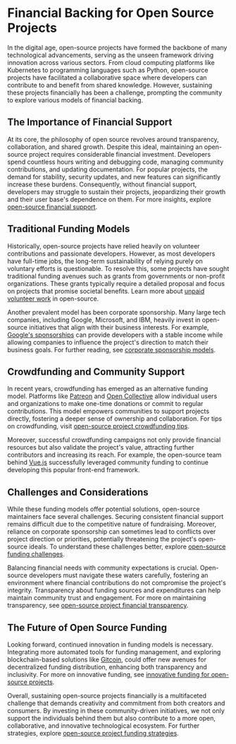 # Financial Backing for Open Source Projects

In the digital age, open-source projects have formed the backbone of many technological advancements, serving as the unseen framework driving innovation across various sectors. From cloud computing platforms like Kubernetes to programming languages such as Python, open-source projects have facilitated a collaborative space where developers can contribute to and benefit from shared knowledge. However, sustaining these projects financially has been a challenge, prompting the community to explore various models of financial backing.

## The Importance of Financial Support

At its core, the philosophy of open source revolves around transparency, collaboration, and shared growth. Despite this ideal, maintaining an open-source project requires considerable financial investment. Developers spend countless hours writing and debugging code, managing community contributions, and updating documentation. For popular projects, the demand for stability, security updates, and new features can significantly increase these burdens. Consequently, without financial support, developers may struggle to sustain their projects, jeopardizing their growth and their user base's dependence on them. For more insights, explore [open-source financial support](https://www.license-token.com/wiki/open-source-financial-support).

## Traditional Funding Models

Historically, open-source projects have relied heavily on volunteer contributions and passionate developers. However, as most developers have full-time jobs, the long-term sustainability of relying purely on voluntary efforts is questionable. To resolve this, some projects have sought traditional funding avenues such as grants from governments or non-profit organizations. These grants typically require a detailed proposal and focus on projects that promise societal benefits. Learn more about [unpaid volunteer work](https://www.license-token.com/wiki/unpaid-volunteer-work) in open-source.

Another prevalent model has been corporate sponsorship. Many large tech companies, including Google, Microsoft, and IBM, heavily invest in open-source initiatives that align with their business interests. For example, [Google's sponsorships](https://opensource.google/projects) can provide developers with a stable income while allowing companies to influence the project's direction to match their business goals. For further reading, see [corporate sponsorship models](https://www.license-token.com/wiki/corporate-sponsorship-models).

## Crowdfunding and Community Support

In recent years, crowdfunding has emerged as an alternative funding model. Platforms like [Patreon](https://www.patreon.com/) and [Open Collective](https://opencollective.com/) allow individual users and organizations to make one-time donations or commit to regular contributions. This model empowers communities to support projects directly, fostering a deeper sense of ownership and collaboration. For tips on crowdfunding, visit [open-source project crowdfunding tips](https://www.license-token.com/wiki/open-source-project-crowdfunding-tips).

Moreover, successful crowdfunding campaigns not only provide financial resources but also validate the project's value, attracting further contributors and increasing its reach. For example, the open-source team behind [Vue.js](https://vuejs.org/) successfully leveraged community funding to continue developing this popular front-end framework.

## Challenges and Considerations

While these funding models offer potential solutions, open-source maintainers face several challenges. Securing consistent financial support remains difficult due to the competitive nature of fundraising. Moreover, reliance on corporate sponsorship can sometimes lead to conflicts over project direction or priorities, potentially threatening the project's open-source ideals. To understand these challenges better, explore [open-source funding challenges](https://www.license-token.com/wiki/open-source-funding-challenges).

Balancing financial needs with community expectations is crucial. Open-source developers must navigate these waters carefully, fostering an environment where financial contributions do not compromise the project's integrity. Transparency about funding sources and expenditures can help maintain community trust and engagement. For more on maintaining transparency, see [open-source project financial transparency](https://www.license-token.com/wiki/open-source-project-financial-transparency).

## The Future of Open Source Funding

Looking forward, continued innovation in funding models is necessary. Integrating more automated tools for funding management, and exploring blockchain-based solutions like [Gitcoin](https://gitcoin.co/), could offer new avenues for decentralized funding distribution, enhancing both transparency and inclusivity. For more on innovative funding, see [innovative funding for open-source projects](https://www.license-token.com/wiki/innovative-funding-for-open-source-projects).

Overall, sustaining open-source projects financially is a multifaceted challenge that demands creativity and commitment from both creators and consumers. By investing in these community-driven initiatives, we not only support the individuals behind them but also contribute to a more open, collaborative, and innovative technological ecosystem. For further strategies, explore [open-source project funding strategies](https://www.license-token.com/wiki/open-source-project-funding-strategies).